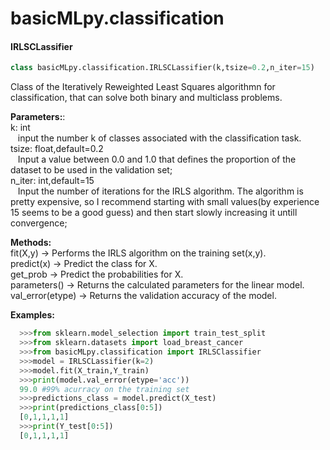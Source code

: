 # basicMLpy.classification
#### IRLSCLassifier
```python
class basicMLpy.classification.IRLSCLassifier(k,tsize=0.2,n_iter=15)
```
Class of the Iteratively Reweighted Least Squares algorithmn for classification, that can solve both binary and multiclass problems.<br />


**Parameters:**:<br /> 
            k: int<br /> 
                &nbsp;&nbsp;&nbsp;input the number k of classes associated with the classification task. <br /> 
            tsize: float,default=0.2<br /> 
                &nbsp;&nbsp;&nbsp;Input a value between 0.0 and 1.0 that defines the proportion of the dataset to be used in the validation set;<br /> 
            n_iter: int,default=15<br /> 
                &nbsp;&nbsp;&nbsp;Input the number of iterations for the IRLS algorithm. The algorithm is pretty expensive, so I recommend starting with small values(by experience 15 seems to be a good guess) and then start slowly increasing it untill convergence;<br /> 
       
       
**Methods:**<br />
        fit(X,y) -> Performs the IRLS algorithm on the training set(x,y).<br /> 
        predict(x) -> Predict the class for X.<br /> 
        get_prob -> Predict the probabilities for X.<br /> 
        parameters() -> Returns the calculated parameters for the linear model.<br /> 
        val_error(etype) -> Returns the validation accuracy of the model.<br />
        
        
**Examples:**
```python
  >>>from sklearn.model_selection import train_test_split
  >>>from sklearn.datasets import load_breast_cancer
  >>>from basicMLpy.classification import IRLSClassifier
  >>>model = IRLSCLassifier(k=2)
  >>>model.fit(X_train,Y_train)
  >>>print(model.val_error(etype='acc'))
  99.0 #99% acurracy on the training set
  >>>predictions_class = model.predict(X_test)
  >>>print(predictions_class[0:5])
  [0,1,1,1,1]
  >>>print(Y_test[0:5])
  [0,1,1,1,1]
  ```
  
